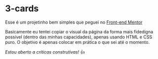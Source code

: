# 3-cards

Esse é um projetinho bem simples que peguei no [Front-end Mentor](https://www.frontendmentor.io/challenges/3column-preview-card-component-pH92eAR2-)

Basicamente eu tentei copiar o visual da página da forma mais fidedigna possível (dentro das minhas capacidades), apenas usando HTML e CSS puro. O objetivo é apenas colocar em prática o que sei até o momento.

*Estou aberto a críticas construtivas!* 👍
 
